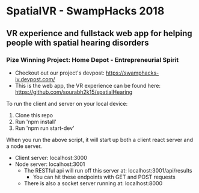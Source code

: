 # SpatialVR - SwampHacks 2018
## VR experience and fullstack web app for helping people with spatial hearing disorders
### Pize Winning Project: Home Depot - Entrepreneurial Spirit

* Checkout out our project's devpost: https://swamphacks-iv.devpost.com/
* This is the web app, the VR experience can be found here: https://github.com/sourabh2k15/spatialHearing

To run the client and server on your local device:
1. Clone this repo
2. Run 'npm install'
3. Run 'npm run start-dev'

When you run the above script, it will start up both a client react server and a node server.
* Client server: localhost:3000
* Node server: localhost:3001
  * The RESTful api will run off this server at: localhost:3001/api/results
    * You can hit these endpoints with GET and POST requests
  * There is also a socket server running at: localhost:8000
